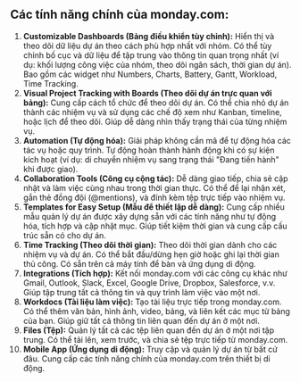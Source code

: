 
## Các tính năng chính của monday.com:

1.  **Customizable Dashboards (Bảng điều khiển tùy chỉnh):** Hiển thị và theo dõi dữ liệu dự án theo cách phù hợp nhất với nhóm. Có thể tùy chỉnh bố cục và dữ liệu để tập trung vào thông tin quan trọng nhất (ví dụ: khối lượng công việc của nhóm, theo dõi ngân sách, thời gian dự án). Bao gồm các widget như Numbers, Charts, Battery, Gantt, Workload, Time Tracking.
2.  **Visual Project Tracking with Boards (Theo dõi dự án trực quan với bảng):** Cung cấp cách tổ chức để theo dõi dự án. Có thể chia nhỏ dự án thành các nhiệm vụ và sử dụng các chế độ xem như Kanban, timeline, hoặc lịch để theo dõi. Giúp dễ dàng nhìn thấy trạng thái của từng nhiệm vụ.
3.  **Automation (Tự động hóa):** Giải pháp không cần mã để tự động hóa các tác vụ hoặc quy trình. Tự động hoàn thành hành động khi có sự kiện kích hoạt (ví dụ: di chuyển nhiệm vụ sang trạng thái "Đang tiến hành" khi được giao).
4.  **Collaboration Tools (Công cụ cộng tác):** Dễ dàng giao tiếp, chia sẻ cập nhật và làm việc cùng nhau trong thời gian thực. Có thể để lại nhận xét, gắn thẻ đồng đội (@mentions), và đính kèm tệp trực tiếp vào nhiệm vụ.
5.  **Templates for Easy Setup (Mẫu để thiết lập dễ dàng):** Cung cấp nhiều mẫu quản lý dự án được xây dựng sẵn với các tính năng như tự động hóa, tích hợp và cập nhật mục. Giúp tiết kiệm thời gian và cung cấp cấu trúc sẵn có cho dự án.
6.  **Time Tracking (Theo dõi thời gian):** Theo dõi thời gian dành cho các nhiệm vụ và dự án. Có thể bắt đầu/dừng hẹn giờ hoặc ghi lại thời gian thủ công. Có sẵn trên cả máy tính để bàn và ứng dụng di động.
7.  **Integrations (Tích hợp):** Kết nối monday.com với các công cụ khác như Gmail, Outlook, Slack, Excel, Google Drive, Dropbox, Salesforce, v.v. Giúp tập trung tất cả thông tin và quy trình làm việc vào một nơi.
8.  **Workdocs (Tài liệu làm việc):** Tạo tài liệu trực tiếp trong monday.com. Có thể thêm văn bản, hình ảnh, video, bảng, và liên kết các mục từ bảng của bạn. Giúp giữ tất cả thông tin liên quan đến dự án ở một nơi.
9.  **Files (Tệp):** Quản lý tất cả các tệp liên quan đến dự án ở một nơi tập trung. Có thể tải lên, xem trước, và chia sẻ tệp trực tiếp từ monday.com.
10. **Mobile App (Ứng dụng di động):** Truy cập và quản lý dự án từ bất cứ đâu. Cung cấp các tính năng chính của monday.com trên thiết bị di động.


